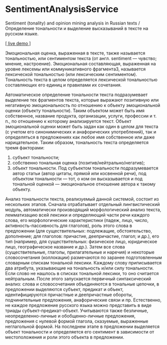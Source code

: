 # SentimentAnalysisService

Sentiment (tonality) and opinion mining analysis in Russian texts / Определение тональности и выделение высказываний в тексте на русском языке.

<a target="_blank" href="http://ston.apphb.com/index.html" title="very slowly demo, because life is a piece of... life">[ live demo ]</a>

Эмоциональная оценка, выраженная в тексте, также называется тональностью, или сентиментом текста (от англ. sentiment — чувство; мнение, настроение). Эмоциональная составляющая, выраженная на уровне лексемы или коммуникативного фрагмента3, называется лексической тональностью (или лексическим сентиментом). Тональность текста в целом определяется лексической тональностью составляющих его единиц и правилами их сочетания.

Автоматическое определение тональности текста подразумевает выделение тех фрагментов текста, которые выражают позитивную или негативную
эмоциональность по отношению к объекту эмоциональной оценки (объекту тональности). Таким объектом может быть имя собственное, название продукта, организации, услуги, профессии и т. п., по отношению к которому анализируется текст. Объект эмоциональной оценки может быть задан как один в целом для текста (с учетом его синонимических и анафорических употреблений), так и определяться в предложениях как любое имя собственное или даже нарицательное. Таким образом, тональность текста определяется тремя факторами: 
1) субъект тональности; 
2) собственно тональная оценка (позитив/нейтрально/негатив); 
3) объект тональности. 
Под субъектом тональности подразумевается автор статьи (автор цитаты, прямой или косвенной речи), под объектом тональности — тот, о ком он высказывается и под тональной оценкой — эмоциональное отношение автора к такому объекту.

Анализ тональности текста, реализуемый данной системой, состоит из нескольких этапов. Сначала отрабатывает отдельный лингвистический модуль, автоматически производящий морфологический анализ текста, лемматизацию всей лексики и определяющий части речи каждого слова, его морфологические характеристики (падеж, лицо, число, активность-пассивность для глаголов), роль этого слова в предложении (для существительных: подлежащие, обстоятельство, дополнение; для глаголов: причастие, деепричастие, глагол; и др.), его тип (например, для существительных: физическое лицо, юридическое лицо, географическое название и др.).
Затем все слова (существительные, глаголы, прилагательные и наречия) и некоторые словосочетания (коллокации) размечаются по заранее подготовленным словарным спискам тональной лексики. Каждому слову приписывается два атрибута, указывающие на тональность и/или силу тональности. Если слово не нашлось в списках тональной лексики, то оно считается нейтральным.
После этого запускается первичный синтаксический анализ: слова и словосочетания объединяются в тональные цепочки, в предложении выделяются субъект, предикат и объект, идентифицируются причастные и деепричастные обороты, подчинительные предложения, анафорические связи и пр. Естественно, не каждое предложение русского языка можно представить в виде триады субъект-предикат-объект. Учитываются также безличные, неопределенно-личные и обобщенно-личные предложения, предложения с нулевой формой глагола, сказуемые, выраженные неглагольной формой.
На последнем этапе в предложении выделяется объект тональности и определяется его сентимент в зависимости от местоположения и роли этого
объекта в предложении.
